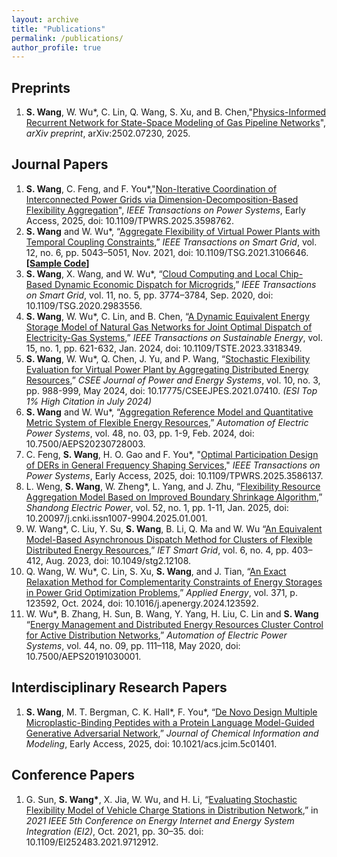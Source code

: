 ```yaml
---
layout: archive
title: "Publications"
permalink: /publications/
author_profile: true
---
```


## Preprints
1. **S. Wang**, W. Wu*, C. Lin, Q. Wang, S. Xu, and B. Chen,"[Physics-Informed Recurrent Network for State-Space Modeling of Gas Pipeline Networks](https://arxiv.org/abs/2502.07230)", *arXiv preprint*, arXiv:2502.07230, 2025.


## Journal Papers
1. **S. Wang**, C. Feng, and F. You*,"[Non-Iterative Coordination of Interconnected Power Grids via Dimension-Decomposition-Based Flexibility Aggregation](https://ieeexplore.ieee.org/document/11124410)", *IEEE Transactions on Power Systems*, Early Access, 2025, doi: 10.1109/TPWRS.2025.3598762.
1. **S. Wang** and W. Wu*, “[Aggregate Flexibility of Virtual Power Plants with Temporal Coupling Constraints](https://ieeexplore.ieee.org/document/9520661),” *IEEE Transactions on Smart Grid*, vol. 12, no. 6, pp. 5043–5051, Nov. 2021, doi: 10.1109/TSG.2021.3106646. **[[Sample Code](https://github.com/wangsyTHU/sample_of_boundary_shrinkage)]**
1. **S. Wang**, X. Wang, and W. Wu*, “[Cloud Computing and Local Chip-Based Dynamic Economic Dispatch for Microgrids](https://ieeexplore.ieee.org/document/9047944),” *IEEE Transactions on Smart Grid*, vol. 11, no. 5, pp. 3774–3784, Sep. 2020, doi: 10.1109/TSG.2020.2983556.
1. **S. Wang**, W. Wu*, C. Lin, and B. Chen, “[A Dynamic Equivalent Energy Storage Model of Natural Gas Networks for Joint Optimal Dispatch of Electricity-Gas Systems](https://ieeexplore.ieee.org/document/10261292),” *IEEE Transactions on Sustainable Energy*, vol. 15, no. 1, pp. 621-632, Jan. 2024, doi: 10.1109/TSTE.2023.3318349.
1. **S. Wang**, W. Wu*, Q. Chen, J. Yu, and P. Wang, “[Stochastic Flexibility Evaluation for Virtual Power Plant by Aggregating Distributed Energy Resources](https://ieeexplore.ieee.org/document/9862584),” *CSEE Journal of Power and Energy Systems*, vol. 10, no. 3, pp. 988-999, May 2024, doi: 10.17775/CSEEJPES.2021.07410. *(ESI Top 1% High Citation in July 2024)*
1. **S. Wang** and W. Wu*, “[Aggregation Reference Model and Quantitative Metric System of Flexible Energy Resources](http://www.aeps-info.com/aeps/article/abstract/20230728003),” *Automation of Electric Power Systems*, vol. 48, no. 03, pp. 1-9, Feb. 2024, doi: 10.7500/AEPS20230728003.
1. C. Feng, **S. Wang**, H. O. Gao and F. You*, "[Optimal Participation Design of DERs in General Frequency Shaping Services](https://ieeexplore.ieee.org/document/11074769)," *IEEE Transactions on Power Systems*, Early Access, 2025, doi: 10.1109/TPWRS.2025.3586137.
1. L. Weng, **S. Wang**, W. Zheng*, L. Yang, and J. Zhu, “[Flexibility Resource Aggregation Model Based on Improved Boundary Shrinkage Algorithm](https://sddj.cbpt.cnki.net/portal/journal/portal/client/paper/c195f7d724978ecae3d4a2a81683b7c6),” *Shandong Electric Power*, vol. 52, no. 1, pp. 1-11, Jan. 2025, doi: 10.20097/j.cnki.issn1007-9904.2025.01.001.
1. W. Wang*, C. Liu, Y. Su, **S. Wang**, B. Li, Q. Ma and W. Wu “[An Equivalent Model-Based Asynchronous Dispatch Method for Clusters of Flexible Distributed Energy Resources](https://ietresearch.onlinelibrary.wiley.com/doi/full/10.1049/stg2.1210),” *IET Smart Grid*, vol. 6, no. 4, pp. 403–412, Aug. 2023, doi: 10.1049/stg2.12108.
1. Q. Wang, W. Wu*, C. Lin, S. Xu, **S. Wang**, and J. Tian, “[An Exact Relaxation Method for Complementarity Constraints of Energy Storages in Power Grid Optimization Problems](https://www.sciencedirect.com/science/article/pii/S0306261924009759),” *Applied Energy*, vol. 371, p. 123592, Oct. 2024, doi: 10.1016/j.apenergy.2024.123592.
1. W. Wu*, B. Zhang, H. Sun, B. Wang, Y. Yang, H. Liu, C. Lin and **S. Wang** “[Energy Management and Distributed Energy Resources Cluster Control for Active Distribution Networks](http://www.aeps-info.com/aeps/article/abstract/20191030001),” *Automation of Electric Power Systems*, vol. 44, no. 09, pp. 111–118, May 2020, doi: 10.7500/AEPS20191030001.


## Interdisciplinary Research Papers
1. **S. Wang**, M. T. Bergman, C. K. Hall*, F. You*, “[De Novo Design Multiple Microplastic-Binding Peptides with a Protein Language Model-Guided Generative Adversarial Network](https://pubs.acs.org/doi/abs/10.1021/acs.jcim.5c01401),” *Journal of Chemical Information and Modeling*, Early Access, 2025, doi: 10.1021/acs.jcim.5c01401.


## Conference Papers
1. G. Sun, **S. Wang\***, X. Jia, W. Wu, and H. Li, “[Evaluating Stochastic Flexibility Model of Vehicle Charge Stations in Distribution Network](https://ieeexplore.ieee.org/document/9712912),” in *2021 IEEE 5th Conference on Energy Internet and Energy System Integration (EI2)*, Oct. 2021, pp. 30–35. doi: 10.1109/EI252483.2021.9712912.



